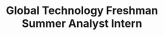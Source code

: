 ---
title: "Global Technology Freshman Summer Analyst Intern"
collection: industry
company: 'Bank of America'
location: 'New York, NY'
end: 'August 2018'
start: 'June 2018'
description: 'Chief Technology Organization.'
---
